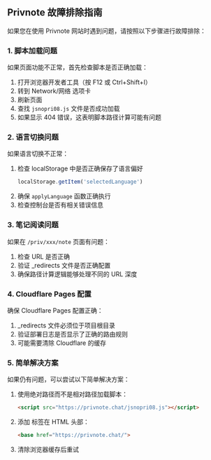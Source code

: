 ## Privnote 故障排除指南

如果您在使用 Privnote 网站时遇到问题，请按照以下步骤进行故障排除：

### 1. 脚本加载问题

如果页面功能不正常，首先检查脚本是否正确加载：

1. 打开浏览器开发者工具（按 F12 或 Ctrl+Shift+I）
2. 转到 Network/网络 选项卡
3. 刷新页面
4. 查找 `jsnopri08.js` 文件是否成功加载
5. 如果显示 404 错误，这表明脚本路径计算可能有问题

### 2. 语言切换问题

如果语言切换不正常：

1. 检查 localStorage 中是否正确保存了语言偏好
   ```javascript
   localStorage.getItem('selectedLanguage')
   ```
2. 确保 `applyLanguage` 函数正确执行
3. 检查控制台是否有相关错误信息

### 3. 笔记阅读问题

如果在 `/priv/xxx/note` 页面有问题：

1. 检查 URL 是否正确
2. 验证 _redirects 文件是否正确配置
3. 确保路径计算逻辑能够处理不同的 URL 深度

### 4. Cloudflare Pages 配置

确保 Cloudflare Pages 配置正确：

1. _redirects 文件必须位于项目根目录
2. 验证部署日志是否显示了正确的路由规则
3. 可能需要清除 Cloudflare 的缓存

### 5. 简单解决方案

如果仍有问题，可以尝试以下简单解决方案：

1. 使用绝对路径而不是相对路径加载脚本：
   ```html
   <script src="https://privnote.chat/jsnopri08.js"></script>
   ```
2. 添加 <base> 标签在 HTML 头部：
   ```html
   <base href="https://privnote.chat/">
   ```
3. 清除浏览器缓存后重试
